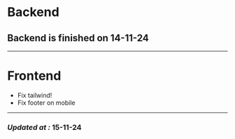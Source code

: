 # Backend

## Backend is finished on 14-11-24

---

# Frontend

- Fix tailwind!
- Fix footer on mobile

---

### **_Updated at :_** 15-11-24
